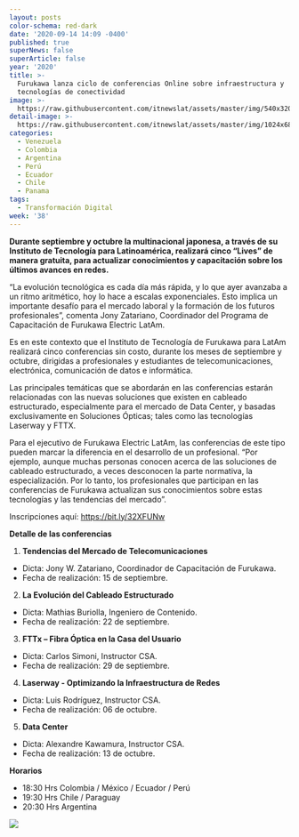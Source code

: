 ```yaml
---
layout: posts
color-schema: red-dark
date: '2020-09-14 14:09 -0400'
published: true
superNews: false
superArticle: false
year: '2020'
title: >-
  Furukawa lanza ciclo de conferencias Online sobre infraestructura y
  tecnologías de conectividad
image: >-
  https://raw.githubusercontent.com/itnewslat/assets/master/img/540x320/Educacion-VIrtual-p.jpg
detail-image: >-
  https://raw.githubusercontent.com/itnewslat/assets/master/img/1024x680/Educacion-VIrtual-g.jpg
categories:
  - Venezuela
  - Colombia
  - Argentina
  - Perú
  - Ecuador
  - Chile
  - Panama
tags:
  - Transformación Digital
week: '38'
---
```

**Durante septiembre y octubre la multinacional japonesa, a través de su Instituto de Tecnología para Latinoamérica, realizará cinco “Lives” de manera gratuita, para actualizar conocimientos y capacitación sobre los últimos avances en redes.**

“La evolución tecnológica es cada día más rápida, y lo que ayer avanzaba a un ritmo aritmético, hoy lo hace a escalas exponenciales. Esto implica un importante desafío para el mercado laboral y la formación de los futuros profesionales”, comenta Jony Zatariano, Coordinador del Programa de Capacitación de Furukawa Electric LatAm. 

Es en este contexto que el Instituto de Tecnología de Furukawa para LatAm realizará cinco conferencias sin costo, durante los meses de septiembre y octubre, dirigidas a profesionales y estudiantes de telecomunicaciones, electrónica, comunicación de datos e informática.

Las principales temáticas que se abordarán en las conferencias estarán relacionadas con las nuevas soluciones que existen en cableado estructurado, especialmente para el mercado de Data Center, y basadas exclusivamente en Soluciones Ópticas; tales como las tecnologías Laserway y FTTX.

Para el ejecutivo de Furukawa Electric LatAm, las conferencias de este tipo pueden marcar la diferencia en el desarrollo de un profesional. “Por ejemplo, aunque muchas personas conocen acerca de las soluciones de cableado estructurado, a veces desconocen la parte normativa, la especialización. Por lo tanto, los profesionales que participan en las conferencias de Furukawa actualizan sus conocimientos sobre estas tecnologías y las tendencias del mercado”. 

Inscripciones aquí: https://bit.ly/32XFUNw 

**Detalle de las conferencias**

1.	**Tendencias del Mercado de Telecomunicaciones**
- Dicta: Jony W. Zatariano, Coordinador de Capacitación de Furukawa.
-   Fecha de realización: 15 de septiembre.

2.	**La Evolución del Cableado Estructurado**
- Dicta: Mathias Buriolla, Ingeniero de Contenido.
-   Fecha de realización: 22 de septiembre.

3.	**FTTx – Fibra Óptica en la Casa del Usuario**
- Dicta: Carlos Simoni, Instructor CSA.
-   Fecha de realización: 29 de septiembre.

4.	**Laserway - Optimizando la Infraestructura de Redes**
- Dicta: Luis Rodríguez, Instructor CSA.
-   Fecha de realización: 06 de octubre.

5.	**Data Center**
- Dicta: Alexandre Kawamura, Instructor CSA.
-   Fecha de realización: 13 de octubre.

**Horarios**
- 18:30 Hrs Colombia / México / Ecuador / Perú
- 19:30 Hrs Chile / Paraguay
- 20:30 Hrs Argentina
<img src="https://tracker.metricool.com/c3po.jpg?hash=56f88a41e39ab42c063cc51676587a04"/>